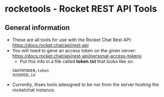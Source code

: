 # rocketools - Rocket REST API Tools

## General information

* These are all tools for use with the Rocket Chat Rest API: https://docs.rocket.chat/api/rest-api
* You will need to gene an access token on the given server: https://docs.rocket.chat/api/rest-api/personal-access-tokens
  * Put this info in a file called **token.txt** that looks like so:
  ```
  XAUTHTOKEN,token
  XUSERID,id
  ```
* Currently, thses tools adesigned to be run from the server hosting the rocketchat instance. 
